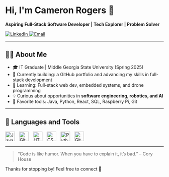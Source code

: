 # Hi, I'm Cameron Rogers 👋  
**Aspiring Full-Stack Software Developer | Tech Explorer | Problem Solver**

<p>
  <a href="https://www.linkedin.com/in/cameron-rogers-8463b620a/" target="_blank">
    <img alt="LinkedIn" title="Connect on LinkedIn" src="https://img.shields.io/badge/LinkedIn-blue?style=for-the-badge&logo=linkedin&logoColor=white&labelColor=0A66C2"/>
  </a>

  <a href="mailto:cameronrogers0209@gmail.com">
    <img alt="Email" title="Send me an email" src="https://img.shields.io/badge/Email-red?style=for-the-badge&logo=gmail&logoColor=white"/>
  </a>
</p>

---

## 👨‍💻 About Me

- 🎓 IT Graduate | Middle Georgia State University (Spring 2025)  
- 🚀 Currently building: a GitHub portfolio and advancing my skills in full-stack development  
- 🌱 Learning: Full-stack web dev, embedded systems, and drone programming  
- 💡 Curious about opportunities in **software engineering, robotics, and AI**  
- 🧠 Favorite tools: Java, Python, React, SQL, Raspberry Pi, Git  

---

## 🧰 Languages and Tools

<p align="left">
  <img alt="Java" width="30px" style="padding-right:10px;" src="https://cdn.jsdelivr.net/gh/devicons/devicon/icons/java/java-original.svg"/>
  <img alt="Git" width="30px" style="padding-right:10px;" src="https://cdn.jsdelivr.net/gh/devicons/devicon/icons/git/git-original.svg"/>
  <img alt="HTML" width="30px" style="padding-right:10px;" src="https://cdn.jsdelivr.net/gh/devicons/devicon/icons/html5/html5-plain.svg"/>
  <img alt="CSS" width="30px" style="padding-right:10px;" src="https://cdn.jsdelivr.net/gh/devicons/devicon/icons/css3/css3-plain.svg"/>
  <img alt="Python" width="30px" style="padding-right:10px;" src="https://cdn.jsdelivr.net/gh/devicons/devicon/icons/python/python-plain.svg"/>
  <img alt="GitHub" width="30px" style="padding-right:10px;" src="https://cdn.jsdelivr.net/gh/devicons/devicon/icons/github/github-original.svg"/>
</p>

---

> “Code is like humor. When you have to explain it, it’s bad.” – Cory House  

Thanks for stopping by! Feel free to connect 🚀
